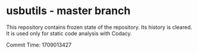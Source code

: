 # usbutils - master branch

This repository contains frozen state of the repository.
Its history is cleared. It is used only for static code
analysis with Codacy.

Commit Time: 1709013427